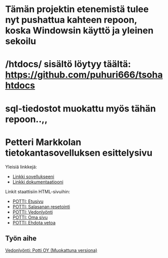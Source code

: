 
# Tämän projektin etenemistä tulee nyt pushattua kahteen repoon, koska Windowsin käyttö ja yleinen sekoilu
# /htdocs/ sisältö löytyy täältä: https://github.com/puhuri666/tsohahtdocs
# sql-tiedostot muokattu myös tähän repoon..,,

# Petteri Markkolan tietokantasovelluksen esittelysivu

Yleisiä linkkejä:

* [Linkki sovellukseeni](https://pmarkkol.users.cs.helsinki.fi/tsohabootstrap/)
* [Linkki dokumentaatiooni](https://github.com/puhuri666/Tsoha-Bootstrap/blob/master/doc/dokumentaatio.pdf)

Linkit staattisiin HTML-sivuihin:
* [POTTI: Etusivu](http://pmarkkol.users.cs.helsinki.fi/tsohabootstrap/etusivu)
* [POTTI: Salasanan resetointi](http://pmarkkol.users.cs.helsinki.fi/tsohabootstrap/passwdreset)
* [POTTI: Vedonlyönti](http://pmarkkol.users.cs.helsinki.fi/tsohabootstrap/vedonlyonti)
* [POTTI: Oma sivu](http://pmarkkol.users.cs.helsinki.fi/tsohabootstrap/omasivu)
* [POTTI: Ehdota vetoa](http://pmarkkol.users.cs.helsinki.fi/tsohabootstrap/ehdotus)


## Työn aihe

[Vedonlyönti: Potti OY (Muokattuna versiona)](http://advancedkittenry.github.io/suunnittelu_ja_tyoymparisto/aiheet/Vedonlyonti.html) 
